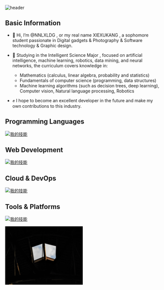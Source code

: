 ![header](https://capsule-render.vercel.app/api?type=Venom&color=gradient&height=300&section=header&text=Nice%20to%20meet%20you!&fontSize=75&desc=I'm%20glad%20to%20introduce%20myself!%20--Your%20NNLXLDG@2025&descAlignY=80&fontColor=000000)

## Basic Information
- 👋 Hi, I’m @NNLXLDG , or my real name XIEXUKANG , a sophomore student passionate in Digital gadgets & Photography & Software technology & Graphic design.
- 📖 Studying in the Intelligent Science Major , focused on artificial intelligence, machine learning, robotics, data mining, and neural networks, the curriculum covers knowledge in:
  + Mathematics (calculus, linear algebra, probability and statistics)
  + Fundamentals of computer science (programming, data structures)
  + Machine learning algorithms (such as decision trees, deep learning), Computer vision, Natural language processing, Robotics

- ✊ I hope to become an excellent developer in the future and make my own contributions to this industry.

## Programming Languages
[![我的技能](https://skillicons.dev/icons?i=py,c,cpp,go,matlab&theme=light)](https://skillicons.dev)

## Web Development
[![我的技能](https://skillicons.dev/icons?i=html,css&theme=light)](https://skillicons.dev)

## Cloud & DevOps
[![我的技能](https://skillicons.dev/icons?i=cmake,docker,gmail,git,github&theme=light)](https://skillicons.dev)

## Tools & Platforms
[![我的技能](https://skillicons.dev/icons?i=apple,windows,md,anaconda,pycharm,webstorm,qt,idea,visualstudio,vscode,unreal&theme=light)](https://skillicons.dev)



<img src="https://github.com/NNLXLDG/NNLXLDG/blob/main/1744871082775(1).JPG" width="50%" height="auto"> 




<!---
NNLXLDG/NNLXLDG is a ✨ special ✨ repository because its `README.md` (this file) appears on your GitHub profile.
You can click the Preview link to take a look at your changes.
--->
